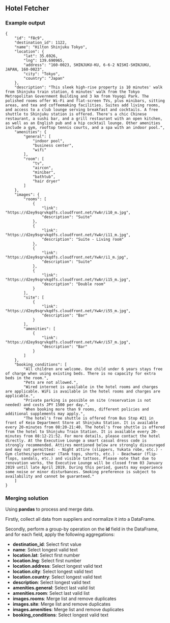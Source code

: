 ## Hotel Fetcher

### Example output

```
{
    "id": "f8c9",
    "destination_id": 1122,
    "name": "Hilton Shinjuku Tokyo",
    "location": {
        "lat": 35.6926,
        "lng": 139.690965,
        "address": "160-0023, SHINJUKU-KU, 6-6-2 NISHI-SHINJUKU, JAPAN, 160-0023",
        "city": "Tokyo",
        "country": "Japan"
    },
    "description": "This sleek high-rise property is 10 minutes' walk from Shinjuku train station, 6 minutes' walk from the Tokyo Metropolitan Government Building and 3 km from Yoyogi Park. The polished rooms offer Wi-Fi and flat-screen TVs, plus minibars, sitting areas, and tea and coffeemaking facilities. Suites add living rooms, and access to a club lounge serving breakfast and cocktails. A free shuttle to Shinjuku station is offered. There's a chic Chinese restaurant, a sushi bar, and a grill restaurant with an open kitchen, as well as an English pub and a hip cocktail lounge. Other amenities include a gym, rooftop tennis courts, and a spa with an indoor pool.",
    "amenities": {
        "general": [
            "indoor pool",
            "business center",
            "wifi"
        ],
        "room": [
            "tv",
            "aircon",
            "minibar",
            "bathtub",
            "hair dryer"
        ]
    },
    "images": {
        "rooms": [
            {
                "link": "https://d2ey9sqrvkqdfs.cloudfront.net/YwAr/i10_m.jpg",
                "description": "Suite"
            },
            {
                "link": "https://d2ey9sqrvkqdfs.cloudfront.net/YwAr/i11_m.jpg",
                "description": "Suite - Living room"
            },
            {
                "link": "https://d2ey9sqrvkqdfs.cloudfront.net/YwAr/i1_m.jpg",
                "description": "Suite"
            },
            {
                "link": "https://d2ey9sqrvkqdfs.cloudfront.net/YwAr/i15_m.jpg",
                "description": "Double room"
            }
        ],
        "site": [
            {
                "link": "https://d2ey9sqrvkqdfs.cloudfront.net/YwAr/i55_m.jpg",
                "description": "Bar"
            }
        ],
        "amenities": [
            {
                "link": "https://d2ey9sqrvkqdfs.cloudfront.net/YwAr/i57_m.jpg",
                "description": "Bar"
            }
        ]
    },
    "booking_conditions": [
        "All children are welcome. One child under 6 years stays free of charge when using existing beds. There is no capacity for extra beds in the room.",
        "Pets are not allowed.",
        "Wired internet is available in the hotel rooms and charges are applicable. WiFi is available in the hotel rooms and charges are applicable.",
        "Private parking is possible on site (reservation is not needed) and costs JPY 1500 per day.",
        "When booking more than 9 rooms, different policies and additional supplements may apply.",
        "The hotel's free shuttle is offered from Bus Stop #21 in front of Keio Department Store at Shinjuku Station. It is available every 20-minutes from 08:20-21:40. The hotel's free shuttle is offered from the hotel to Shinjuku Train Station. It is available every 20-minutes from 08:12-21:52. For more details, please contact the hotel directly. At the Executive Lounge a smart casual dress code is strongly recommended. Attires mentioned below are strongly discouraged and may not permitted: - Night attire (slippers, Yukata robe, etc.) - Gym clothes/sportswear (Tank tops, shorts, etc.) - Beachwear (flip-flops, sandals, etc.) and visible tattoos. Please note that due to renovation works, the Executive Lounge will be closed from 03 January 2019 until late April 2019. During this period, guests may experience some noise or minor disturbances. Smoking preference is subject to availability and cannot be guaranteed."
    ]
}
```

### Merging solution

Using **pandas** to process and merge data.

Firstly, collect all data from suppliers and normalize it into a DataFrame.

Secondly, perform a group-by operation on the **id** field in the DataFrame, and for each field, apply the following aggregations:

- **destination_id**: Select first value
- **name**: Select longest valid text
- **location.lat**: Select first number
- **location.lng**: Select first number
- **location.address**: Select longest valid text
- **location.city**: Select longest valid text
- **location.country**: Select longest valid text
- **description**: Select longest valid text
- **amenities.general**: Select last valid list
- **amenities.room**: Select last valid list
- **images.rooms**: Merge list and remove duplicates
- **images.site**: Merge list and remove duplicates
- **images.amenities**: Merge list and remove duplicates
- **booking_conditions**: Select longest valid text